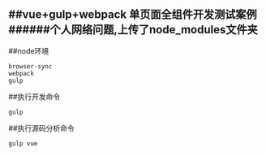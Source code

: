 ##vue+gulp+webpack 单页面全组件开发测试案例
######个人网络问题,上传了node_modules文件夹
-----------------------------------

##node环境

    browser-sync
    webpack
    gulp


##执行开发命令

    gulp


##执行源码分析命令

    gulp vue
